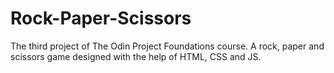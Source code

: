 # Rock-Paper-Scissors
The third project of The Odin Project Foundations course. A rock, paper and scissors game designed with the help of HTML, CSS and JS.
